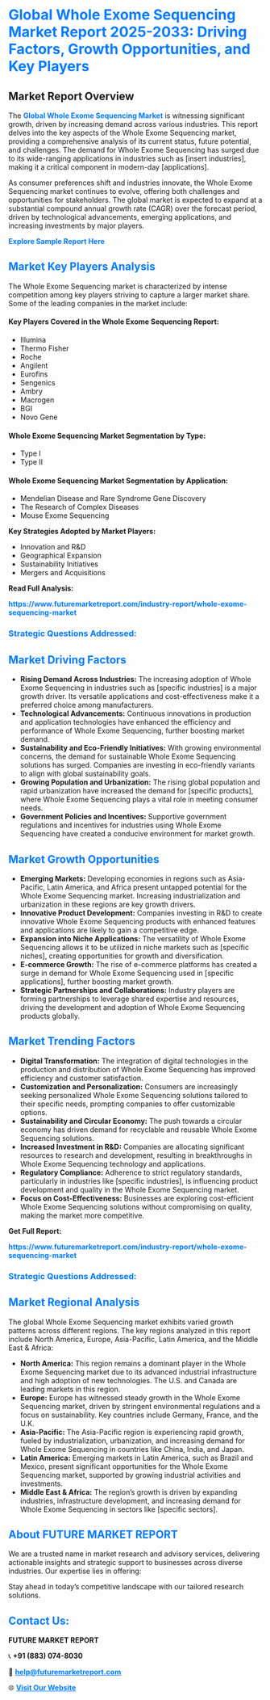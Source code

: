 <h1 style="color: #007BFF;">Global Whole Exome Sequencing Market Report 2025-2033: Driving Factors, Growth Opportunities, and Key Players</h1>

<section id="overview">
<h2>Market Report Overview</h2>
<p>The <a href="https://www.futuremarketreport.com/industry-report/whole-exome-sequencing-market" style="color: #007BFF; text-decoration: none;"><strong>Global Whole Exome Sequencing Market</strong></a> is witnessing significant growth, driven by increasing demand across various industries. This report delves into the key aspects of the Whole Exome Sequencing market, providing a comprehensive analysis of its current status, future potential, and challenges. The demand for Whole Exome Sequencing has surged due to its wide-ranging applications in industries such as [insert industries], making it a critical component in modern-day [applications].</p>
<p>As consumer preferences shift and industries innovate, the Whole Exome Sequencing market continues to evolve, offering both challenges and opportunities for stakeholders. The global market is expected to expand at a substantial compound annual growth rate (CAGR) over the forecast period, driven by technological advancements, emerging applications, and increasing investments by major players.</p>
</section>

<section id="overview">
<p><a href="https://www.futuremarketreport.com/request-sample/reportId=107991" style="color: #007BFF; text-decoration: none;"><strong>Explore Sample Report Here</strong></a></p>
</section>

<section id="key-players">
<h2 style="color: #007BFF;">Market Key Players Analysis</h2>
<p>The Whole Exome Sequencing market is characterized by intense competition among key players striving to capture a larger market share. Some of the leading companies in the market include:</p>
<h4>Key Players Covered in the Whole Exome Sequencing Report:</h4>
<ul><li>Illumina</li><li>Thermo Fisher</li><li>Roche</li><li>Angilent</li><li>Eurofins</li><li>Sengenics</li><li>Ambry</li><li>Macrogen</li><li>BGI</li><li>Novo Gene</li></ul>
<h4>Whole Exome Sequencing Market Segmentation by Type:</h4>
<ul><li>Type I</li><li>Type II</li></ul>

<h4>Whole Exome Sequencing Market Segmentation by Application:</h4>
<ul><li>Mendelian Disease and Rare Syndrome Gene Discovery</li><li>The Research of Complex Diseases</li><li>Mouse Exome Sequencing</li></ul>
<p><strong>Key Strategies Adopted by Market Players:</strong></p>
<ul>
<li>Innovation and R&D</li>
<li>Geographical Expansion</li>
<li>Sustainability Initiatives</li>
<li>Mergers and Acquisitions</li>
</ul>
</section>

<section>
<p><strong>Read Full Analysis: </strong></p><a href="https://www.futuremarketreport.com/industry-report/whole-exome-sequencing-market" style="color: #007BFF; text-decoration: none;"><strong>https://www.futuremarketreport.com/industry-report/whole-exome-sequencing-market</strong></a>
<h3 style="color: #007BFF;">Strategic Questions Addressed:</h3>
</section>

<section id="driving-factors">
<h2 style="color: #007BFF;">Market Driving Factors</h2>
<ul>
<li><strong>Rising Demand Across Industries:</strong> The increasing adoption of Whole Exome Sequencing in industries such as [specific industries] is a major growth driver. Its versatile applications and cost-effectiveness make it a preferred choice among manufacturers.</li>
<li><strong>Technological Advancements:</strong> Continuous innovations in production and application technologies have enhanced the efficiency and performance of Whole Exome Sequencing, further boosting market demand.</li>
<li><strong>Sustainability and Eco-Friendly Initiatives:</strong> With growing environmental concerns, the demand for sustainable Whole Exome Sequencing solutions has surged. Companies are investing in eco-friendly variants to align with global sustainability goals.</li>
<li><strong>Growing Population and Urbanization:</strong> The rising global population and rapid urbanization have increased the demand for [specific products], where Whole Exome Sequencing plays a vital role in meeting consumer needs.</li>
<li><strong>Government Policies and Incentives:</strong> Supportive government regulations and incentives for industries using Whole Exome Sequencing have created a conducive environment for market growth.</li>
</ul>
</section>

<section id="growth-opportunities">
<h2 style="color: #007BFF;">Market Growth Opportunities</h2>
<ul>
<li><strong>Emerging Markets:</strong> Developing economies in regions such as Asia-Pacific, Latin America, and Africa present untapped potential for the Whole Exome Sequencing market. Increasing industrialization and urbanization in these regions are key growth drivers.</li>
<li><strong>Innovative Product Development:</strong> Companies investing in R&D to create innovative Whole Exome Sequencing products with enhanced features and applications are likely to gain a competitive edge.</li>
<li><strong>Expansion into Niche Applications:</strong> The versatility of Whole Exome Sequencing allows it to be utilized in niche markets such as [specific niches], creating opportunities for growth and diversification.</li>
<li><strong>E-commerce Growth:</strong> The rise of e-commerce platforms has created a surge in demand for Whole Exome Sequencing used in [specific applications], further boosting market growth.</li>
<li><strong>Strategic Partnerships and Collaborations:</strong> Industry players are forming partnerships to leverage shared expertise and resources, driving the development and adoption of Whole Exome Sequencing products globally.</li>
</ul>
</section>

<section id="trending-factors">
<h2 style="color: #007BFF;">Market Trending Factors</h2>
<ul>
<li><strong>Digital Transformation:</strong> The integration of digital technologies in the production and distribution of Whole Exome Sequencing has improved efficiency and customer satisfaction.</li>
<li><strong>Customization and Personalization:</strong> Consumers are increasingly seeking personalized Whole Exome Sequencing solutions tailored to their specific needs, prompting companies to offer customizable options.</li>
<li><strong>Sustainability and Circular Economy:</strong> The push towards a circular economy has driven demand for recyclable and reusable Whole Exome Sequencing solutions.</li>
<li><strong>Increased Investment in R&D:</strong> Companies are allocating significant resources to research and development, resulting in breakthroughs in Whole Exome Sequencing technology and applications.</li>
<li><strong>Regulatory Compliance:</strong> Adherence to strict regulatory standards, particularly in industries like [specific industries], is influencing product development and quality in the Whole Exome Sequencing market.</li>
<li><strong>Focus on Cost-Effectiveness:</strong> Businesses are exploring cost-efficient Whole Exome Sequencing solutions without compromising on quality, making the market more competitive.</li>
</ul>
</section>

<section>
<p><strong>Get Full Report: </strong></p><a href="https://www.futuremarketreport.com/industry-report/whole-exome-sequencing-market" style="color: #007BFF; text-decoration: none;"><strong>https://www.futuremarketreport.com/industry-report/whole-exome-sequencing-market</strong></a>
<h3 style="color: #007BFF;">Strategic Questions Addressed:</h3>
</section>


<section id="regional-analysis">
<h2 style="color: #007BFF;">Market Regional Analysis</h2>
<p>The global Whole Exome Sequencing market exhibits varied growth patterns across different regions. The key regions analyzed in this report include North America, Europe, Asia-Pacific, Latin America, and the Middle East & Africa:</p>
<ul>
<li><strong>North America:</strong> This region remains a dominant player in the Whole Exome Sequencing market due to its advanced industrial infrastructure and high adoption of new technologies. The U.S. and Canada are leading markets in this region.</li>
<li><strong>Europe:</strong> Europe has witnessed steady growth in the Whole Exome Sequencing market, driven by stringent environmental regulations and a focus on sustainability. Key countries include Germany, France, and the U.K.</li>
<li><strong>Asia-Pacific:</strong> The Asia-Pacific region is experiencing rapid growth, fueled by industrialization, urbanization, and increasing demand for Whole Exome Sequencing in countries like China, India, and Japan.</li>
<li><strong>Latin America:</strong> Emerging markets in Latin America, such as Brazil and Mexico, present significant opportunities for the Whole Exome Sequencing market, supported by growing industrial activities and investments.</li>
<li><strong>Middle East & Africa:</strong> The region’s growth is driven by expanding industries, infrastructure development, and increasing demand for Whole Exome Sequencing in sectors like [specific sectors].</li>
</ul>
</section>

<footer>
<h2 style="color: #007BFF;">About FUTURE MARKET REPORT</h2>
<p>We are a trusted name in market research and advisory services, delivering actionable insights and strategic support to businesses across diverse industries. Our expertise lies in offering:</p>

<p>Stay ahead in today’s competitive landscape with our tailored research solutions.</p>

<h2 style="color: #007BFF;">Contact Us:</h2>
<p><strong>FUTURE MARKET REPORT</strong></p>
<p>📞 <strong>+91 (883) 074-8030</strong></p>
<p>📧 <strong><a href="mailto:help@futuremarketreport.com" style="color: #007BFF;">help@futuremarketreport.com</a></strong></p>
<p>🌐 <strong><a href="https://www.futuremarketreport.com/" style="color: #007BFF;">Visit Our Website</a></strong></p>
</footer>